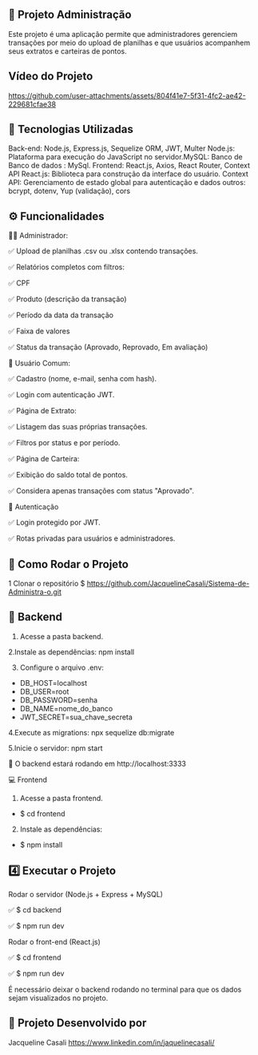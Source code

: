 ## 📌 Projeto Administração
Este projeto é uma aplicação permite que administradores gerenciem transações por meio do upload de planilhas e que usuários acompanhem seus extratos e carteiras de pontos.

## Vídeo do Projeto 


https://github.com/user-attachments/assets/804f41e7-5f31-4fc2-ae42-229681cfae38




## 🚀 Tecnologias Utilizadas

Back-end: Node.js, Express.js, Sequelize ORM, JWT, Multer
Node.js: Plataforma para execução do JavaScript no servidor.MySQL: Banco de Banco de dados : MySql.
Frontend: React.js, Axios, React Router, Context API
React.js: Biblioteca para construção da interface do usuário.
Context API: Gerenciamento de estado global para autenticação e dados outros: bcrypt, dotenv, Yup (validação), cors

## ⚙️ Funcionalidades

👨‍💼 Administrador:

✅ Upload de planilhas .csv ou .xlsx contendo transações.

✅ Relatórios completos com filtros:

✅ CPF

✅ Produto (descrição da transação)

✅ Período da data da transação

✅ Faixa de valores

✅ Status da transação (Aprovado, Reprovado, Em avaliação)

👤 Usuário Comum:

✅ Cadastro (nome, e-mail, senha com hash).

✅ Login com autenticação JWT.

✅ Página de Extrato:

✅ Listagem das suas próprias transações.

✅ Filtros por status e por período.

✅ Página de Carteira:

✅ Exibição do saldo total de pontos.

✅ Considera apenas transações com status "Aprovado".

🔐 Autenticação

✅ Login protegido por JWT.

✅ Rotas privadas para usuários e administradores.

## 📌 Como Rodar o Projeto

1️
 Clonar o repositório
$ https://github.com/JacquelineCasali/Sistema-de-Administra-o.git


## 🔧 Backend

1. Acesse a pasta backend.

2.Instale as dependências:
npm install 

3. Configure o arquivo .env:
- DB_HOST=localhost
- DB_USER=root
- DB_PASSWORD=senha
- DB_NAME=nome_do_banco
- JWT_SECRET=sua_chave_secreta

4.Execute as migrations:
npx sequelize db:migrate

5.Inicie o servidor:
npm start

🚀 O backend estará rodando em http://localhost:3333

💻 Frontend

1. Acesse a pasta frontend.

- $ cd frontend

2. Instale as dependências:

- $ npm install


## 4️⃣ Executar o Projeto
Rodar o servidor (Node.js + Express + MySQL)

✅ $ cd backend

✅ $ npm run dev

Rodar o front-end (React.js)

✅ $ cd frontend

✅ $ npm run dev

É necessário deixar o backend rodando no terminal para que os dados sejam visualizados no projeto.

## 📝 Projeto Desenvolvido por 
Jacqueline Casali 
https://www.linkedin.com/in/jaquelinecasali/
